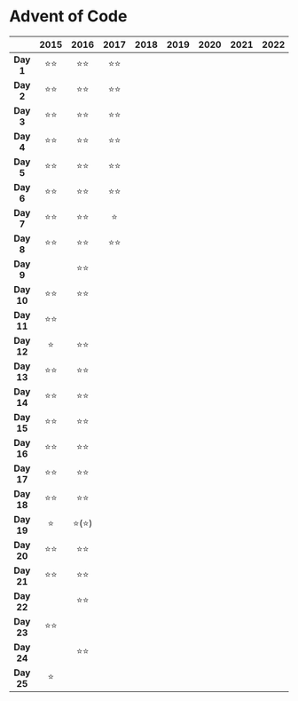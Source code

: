 # Advent of Code

|            | **2015** | **2016** | **2017** | **2018** | **2019** | **2020** | **2021** | **2022** | **2023** |
|:----------:|:--------:|:--------:|:--------:|:--------:|:--------:|:--------:|:--------:|:--------:|:--------:|
| **Day 1**  |    ⭐⭐    |    ⭐⭐    |    ⭐⭐    |          |          |          |          |          |    ⭐⭐    |
| **Day 2**  |    ⭐⭐    |    ⭐⭐    |    ⭐⭐    |          |          |          |          |          |    ⭐⭐    |
| **Day 3**  |    ⭐⭐    |    ⭐⭐    |    ⭐⭐    |          |          |          |          |          |    ⭐⭐    |
| **Day 4**  |    ⭐⭐    |    ⭐⭐    |    ⭐⭐    |          |          |          |          |          |    ⭐⭐    |
| **Day 5**  |    ⭐⭐    |    ⭐⭐    |    ⭐⭐    |          |          |          |          |          |    ⭐⭐    |
| **Day 6**  |    ⭐⭐    |    ⭐⭐    |    ⭐⭐    |          |          |          |          |          |    ⭐⭐    |
| **Day 7**  |    ⭐⭐    |    ⭐⭐    |    ⭐     |          |          |          |          |          |    ⭐⭐    |
| **Day 8**  |    ⭐⭐    |    ⭐⭐    |    ⭐⭐    |          |          |          |          |          |    ⭐⭐    |
| **Day 9**  |          |    ⭐⭐    |          |          |          |          |          |          |    ⭐⭐    |
| **Day 10** |    ⭐⭐    |    ⭐⭐    |          |          |          |          |          |          |    ⭐     |
| **Day 11** |    ⭐⭐    |          |          |          |          |          |          |          |    ⭐⭐    |
| **Day 12** |    ⭐     |    ⭐⭐    |          |          |          |          |          |          |    ⭐     |
| **Day 13** |    ⭐⭐    |    ⭐⭐    |          |          |          |          |          |          |    ⭐     |
| **Day 14** |    ⭐⭐    |    ⭐⭐    |          |          |          |          |          |          |    ⭐     |
| **Day 15** |    ⭐⭐    |    ⭐⭐    |          |          |          |          |          |          |    ⭐⭐    |
| **Day 16** |    ⭐⭐    |    ⭐⭐    |          |          |          |          |          |          |          |
| **Day 17** |    ⭐⭐    |    ⭐⭐    |          |          |          |          |          |          |          |
| **Day 18** |    ⭐⭐    |    ⭐⭐    |          |          |          |          |          |          |          |
| **Day 19** |    ⭐     |   ⭐(⭐)   |          |          |          |          |          |          |    ⭐     |
| **Day 20** |    ⭐⭐    |    ⭐⭐    |          |          |          |          |          |          |    ⭐⭐    |
| **Day 21** |    ⭐⭐    |    ⭐⭐    |          |          |          |          |          |          |    ⭐     |
| **Day 22** |          |    ⭐⭐    |          |          |          |          |          |          |          |
| **Day 23** |    ⭐⭐    |          |          |          |          |          |          |          |          |
| **Day 24** |          |    ⭐⭐    |          |          |          |          |          |          |    ⭐     |
| **Day 25** |    ⭐     |          |          |          |          |          |          |          |          |